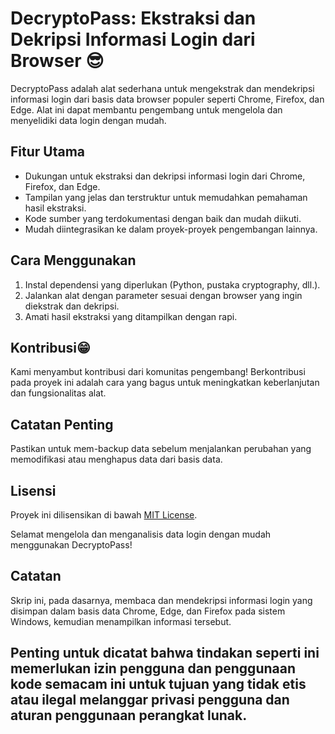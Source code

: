 # DecryptoPass: Ekstraksi dan Dekripsi Informasi Login dari Browser 😎

DecryptoPass adalah alat sederhana untuk mengekstrak dan mendekripsi informasi login dari basis data browser populer seperti Chrome, Firefox, dan Edge. Alat ini dapat membantu pengembang untuk mengelola dan menyelidiki data login dengan mudah.

## Fitur Utama
- Dukungan untuk ekstraksi dan dekripsi informasi login dari Chrome, Firefox, dan Edge.
- Tampilan yang jelas dan terstruktur untuk memudahkan pemahaman hasil ekstraksi.
- Kode sumber yang terdokumentasi dengan baik dan mudah diikuti.
- Mudah diintegrasikan ke dalam proyek-proyek pengembangan lainnya.

## Cara Menggunakan
1. Instal dependensi yang diperlukan (Python, pustaka cryptography, dll.).
2. Jalankan alat dengan parameter sesuai dengan browser yang ingin diekstrak dan dekripsi.
3. Amati hasil ekstraksi yang ditampilkan dengan rapi.

## Kontribusi😁
Kami menyambut kontribusi dari komunitas pengembang! Berkontribusi pada proyek ini adalah cara yang bagus untuk meningkatkan keberlanjutan dan fungsionalitas alat.

## Catatan Penting
Pastikan untuk mem-backup data sebelum menjalankan perubahan yang memodifikasi atau menghapus data dari basis data.

## Lisensi
Proyek ini dilisensikan di bawah [MIT License](LICENSE).

Selamat mengelola dan menganalisis data login dengan mudah menggunakan DecryptoPass!

## Catatan
Skrip ini, pada dasarnya, membaca dan mendekripsi informasi login yang disimpan dalam basis data Chrome, Edge, dan Firefox pada sistem Windows, kemudian menampilkan informasi tersebut. 
## Penting untuk dicatat bahwa tindakan seperti ini memerlukan izin pengguna dan penggunaan kode semacam ini untuk tujuan yang tidak etis atau ilegal melanggar privasi pengguna dan aturan penggunaan perangkat lunak.
